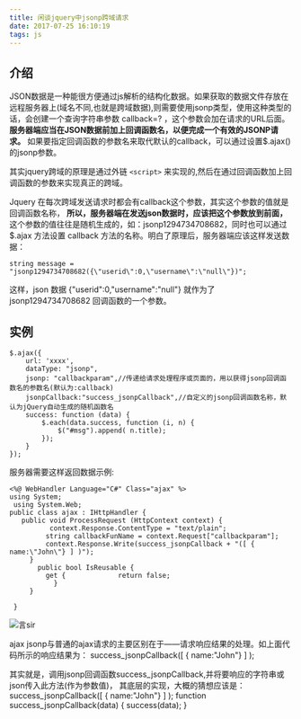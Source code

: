 ```yaml
---
title: 闲谈jquery中jsonp跨域请求
date: 2017-07-25 16:10:19
tags: js
---
```

## 介绍
JSON数据是一种能很方便通过js解析的结构化数据。如果获取的数据文件存放在远程服务器上(域名不同,也就是跨域数据),则需要使用jsonp类型，使用这种类型的话，会创建一个查询字符串参数 callback=? ，这个参数会加在请求的URL后面。**服务器端应当在JSON数据前加上回调函数名，以便完成一个有效的JSONP请求。** 如果要指定回调函数的参数名来取代默认的callback，可以通过设置$.ajax()的jsonp参数。

其实jquery跨域的原理是通过外链  ` <script> ` 来实现的,然后在通过回调函数加上回调函数的参数来实现真正的跨域。

Jquery 在每次跨域发送请求时都会有callback这个参数，其实这个参数的值就是回调函数名称， **所以，服务器端在发送json数据时，应该把这个参数放到前面，** 这个参数的值往往是随机生成的，如：jsonp1294734708682，同时也可以通过 $.ajax 方法设置 callback 方法的名称。明白了原理后，服务器端应该这样发送数据：

 <pre><code>string message = "jsonp1294734708682({\"userid\":0,\"username\":\"null\"})";</code></pre>

这样，json 数据 {\"userid\":0,\"username\":\"null\"} 就作为了 jsonp1294734708682 回调函数的一个参数。

## 实例

<pre><code>$.ajax({
    url: 'xxxx',
    dataType: "jsonp",
    jsonp: "callbackparam",//传递给请求处理程序或页面的，用以获得jsonp回调函数名的参数名(默认为:callback)
    jsonpCallback:"success_jsonpCallback",//自定义的jsonp回调函数名称，默认为jQuery自动生成的随机函数名
    success: function (data) {
        $.each(data.success, function (i, n) {
            $("#msg").append( n.title);
        });
    }
});</code></pre>

服务器需要这样返回数据示例:

<pre><code><%@ WebHandler Language="C#" Class="ajax" %>
using System;
 using System.Web;
public class ajax : IHttpHandler {    
   public void ProcessRequest (HttpContext context) {
          context.Response.ContentType = "text/plain";
         string callbackFunName = context.Request["callbackparam"];
         context.Response.Write(success_jsonpCallback + "([ { name:\"John\"} ] )");
     }
       public bool IsReusable {
         get {             return false;       
           }
     }

 }</code></pre>

 ![言sir](http://pic002.cnblogs.com/images/2011/75158/2011100917363685.gif)

  ajax jsonp与普通的ajax请求的主要区别在于——请求响应结果的处理。如上面代码所示的响应结果为：
  success_jsonpCallback([ { name:"John"} ] );

  其实就是，调用jsonp回调函数success_jsonpCallback,并将要响应的字符串或json传入此方法(作为参数值)，
  其底层的实现，大概的猜想应该是：
    success_jsonpCallback([ { name:"John"} ] );
  function success_jsonpCallback(data)
  {
        success(data);
  }

